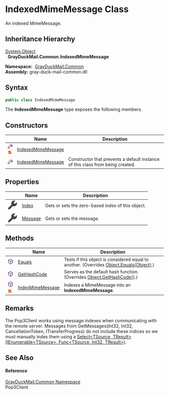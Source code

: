 IndexedMimeMessage Class
========================
An indexed MimeMessage.


Inheritance Hierarchy
---------------------
[System.Object][1]  
  **GrayDuckMail.Common.IndexedMimeMessage**  

  **Namespace:**  [GrayDuckMail.Common][2]  
  **Assembly:** gray-duck-mail-common.dll

Syntax
------

```csharp
public class IndexedMimeMessage
```

The **IndexedMimeMessage** type exposes the following members.


Constructors
------------

|                                   | Name                    | Description                                                                    |
| --------------------------------- | ----------------------- | ------------------------------------------------------------------------------ |
| ![Private method]![Static member] | [IndexedMimeMessage][3] |                                                                                |
| ![Private method]                 | [IndexedMimeMessage][4] | Constructor that prevents a default instance of this class from being created. |


Properties
----------

|                    | Name         | Description                                       |
| ------------------ | ------------ | ------------------------------------------------- |
| ![Public property] | [Index][5]   | Gets or sets the zero-based index of this object. |
| ![Public property] | [Message][6] | Gets or sets the message.                         |


Methods
-------

|                                  | Name                   | Description                                                                                  |
| -------------------------------- | ---------------------- | -------------------------------------------------------------------------------------------- |
| ![Public method]                 | [Equals][7]            | Tests if this object is considered equal to another. (Overrides [Object.Equals(Object)][8].) |
| ![Public method]                 | [GetHashCode][9]       | Serves as the default hash function. (Overrides [Object.GetHashCode()][10].)                 |
| ![Public method]![Static member] | [IndexMimeMessage][11] | Indexes a MimeMessage into an **IndexedMimeMessage**.                                        |


Remarks
-------
 The Pop3Client works using message indexes when communicating with the remote server. Messages from GetMessages(Int32, Int32, CancellationToken, ITransferProgress) do not include these indices so we must manually index them using a [Select&lt;TSource, TResult>(IEnumerable&lt;TSource>, Func&lt;TSource, Int32, TResult>)][12]. 

See Also
--------

#### Reference
[GrayDuckMail.Common Namespace][2]  
Pop3Client  

[1]: https://docs.microsoft.com/dotnet/api/system.object
[2]: ../README.md
[3]: _cctor.md
[4]: _ctor.md
[5]: Index.md
[6]: Message.md
[7]: Equals.md
[8]: https://docs.microsoft.com/dotnet/api/system.object.equals#system-object-equals(system-object)
[9]: GetHashCode.md
[10]: https://docs.microsoft.com/dotnet/api/system.object.gethashcode#system-object-gethashcode
[11]: IndexMimeMessage.md
[12]: https://docs.microsoft.com/dotnet/api/system.linq.enumerable.select#system-linq-enumerable-select-2(system-collections-generic-ienumerable((-0))-system-func((-0-system-int32-1)))
[Private method]: ../../icons/privmethod.gif "Private method"
[Static member]: ../../icons/static.gif "Static member"
[Public property]: ../../icons/pubproperty.svg "Public property"
[Public method]: ../../icons/pubmethod.svg "Public method"